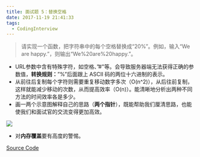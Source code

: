 ```yaml
---
title: 面试题 5：替换空格
date: 2017-11-19 21:41:33
tags:
  - CodingInterview
---
```

> 请实现一个函数，把字符串中的每个空格替换成“20%”。例如，输入“We are happy.”，则输出“We%20are%20happy.”。

* URL参数中含有特殊字符，如空格、”#"等。会导致服务器端无法获得正确的参数值，**转换规则：**”%”后面跟上 ASCII 码的两位十六进制的表示。
* 从前往后复制每个字符则需要重复移动数字多次（O(n^2)），从后往前复制，这样就能减少移动的次数，从而提高效率（O(n)）。能清晰地分析出两种不同方法的时间效率各是多少。
* 画一两个示意图解释自己的思路（**两个指针**），既能帮助我们厘清思路，也能使我们和面试官的交流变得更加高效。
<!--more-->
![](https://raw.githubusercontent.com/necusjz/p/master/CodingInterview/05.JPG)
* 对**内存覆盖**要有高度的警惕。

[Source Code](https://gist.githubusercontent.com/necusjz/cbc6c2d8837c42c565c31280b72c9c0b/raw/25994d295fcb1762a22b9e9a265ff7d36489930f/05_ReplaceSpaces.cpp)
